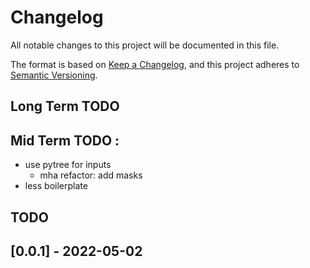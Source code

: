 # Changelog
All notable changes to this project will be documented in this file.

The format is based on [Keep a Changelog](https://keepachangelog.com/en/1.0.0/),
and this project adheres to [Semantic Versioning](https://semver.org/spec/v2.0.0.html).
## Long Term TODO

## Mid Term TODO :
- use pytree for inputs 
  - mha refactor: add masks
- less boilerplate 

## TODO 


## [0.0.1] - 2022-05-02
